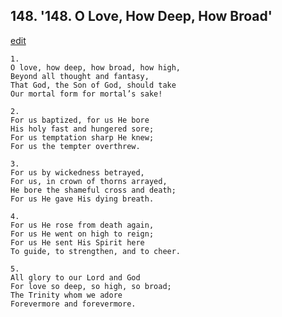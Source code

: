 
## 148.  '148. O Love, How Deep, How Broad'
[edit](https://docs.google.com/document/d/1sYqLyhzBhPcpQAinhKZQ4K3_gafDrhsW/edit?mode=html)






    1.
    O love, how deep, how broad, how high,
    Beyond all thought and fantasy,
    That God, the Son of God, should take
    Our mortal form for mortal’s sake!

    2.
    For us baptized, for us He bore
    His holy fast and hungered sore;
    For us temptation sharp He knew;
    For us the tempter overthrew.

    3.
    For us by wickedness betrayed,
    For us, in crown of thorns arrayed,
    He bore the shameful cross and death;
    For us He gave His dying breath.

    4.
    For us He rose from death again,
    For us He went on high to reign;
    For us He sent His Spirit here
    To guide, to strengthen, and to cheer.

    5.
    All glory to our Lord and God
    For love so deep, so high, so broad;
    The Trinity whom we adore
    Forevermore and forevermore.
